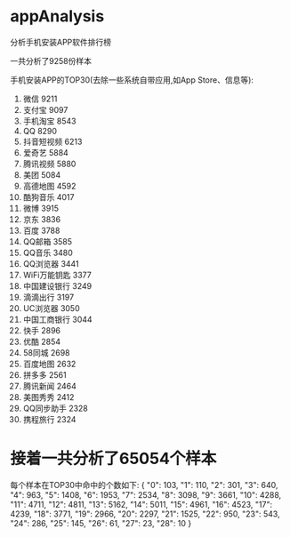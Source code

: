 # appAnalysis
分析手机安装APP软件排行榜


一共分析了9258份样本

手机安装APP的TOP30(去除一些系统自带应用,如App Store、信息等):
1. 微信 9211
2. 支付宝 9097
3. 手机淘宝 8543
4. QQ 8290
5. 抖音短视频 6213
6. 爱奇艺 5884
7. 腾讯视频 5880
8. 美团 5084
9. 高德地图 4592
10. 酷狗音乐 4017
11. 微博 3915
12. 京东 3836
13. 百度 3788
14. QQ邮箱 3585
15. QQ音乐 3480
16. QQ浏览器 3441
17. WiFi万能钥匙 3377
18. 中国建设银行 3249
19. 滴滴出行 3197
20. UC浏览器 3050
21. 中国工商银行 3044
22. 快手 2896
23. 优酷 2854
24. 58同城 2698
25. 百度地图 2632
26. 拼多多 2561
27. 腾讯新闻 2464
28. 美图秀秀 2412
29. QQ同步助手 2328
30. 携程旅行 2324


# 接着一共分析了65054个样本

每个样本在TOP30中命中的个数如下:
{
	"0": 103,
	"1": 110,
	"2": 301,
	"3": 640,
	"4": 963,
	"5": 1408,
	"6": 1953,
	"7": 2534,
	"8": 3098,
	"9": 3661,
	"10": 4288,
	"11": 4711,
	"12": 4811,
	"13": 5162,
	"14": 5011,
	"15": 4961,
	"16": 4523,
	"17": 4239,
	"18": 3771,
	"19": 2966,
	"20": 2297,
	"21": 1525,
	"22": 950,
	"23": 543,
	"24": 286,
	"25": 145,
	"26": 61,
	"27": 23,
	"28": 10
}
